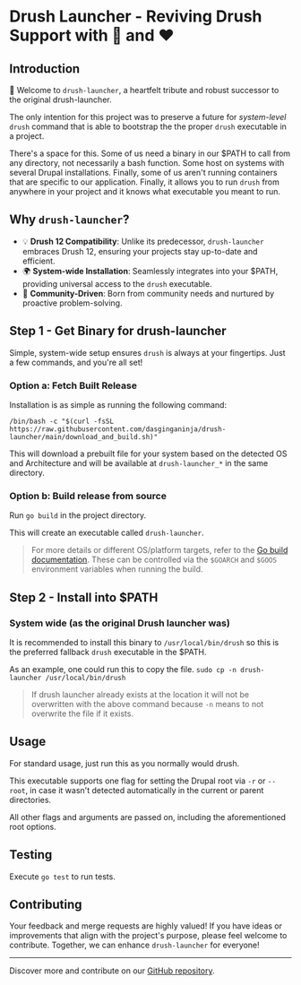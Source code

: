 # Drush Launcher - Reviving Drush Support with 💪 and ❤️

## Introduction
🚀 Welcome to `drush-launcher`, a heartfelt tribute and robust successor to the original drush-launcher. 

The only intention for this project was to preserve a future for _system-level_ `drush` command that is able to bootstrap the the proper `drush` executable in a project.

There's a space for this. Some of us need a binary in our $PATH to call from any directory, not necessarily a bash function. Some host on systems with several Drupal installations. Finally, some of us aren't running containers that are specific to our application.  Finally, it allows you to run `drush` from anywhere in your project and it knows what executable you meant to run.

## Why `drush-launcher`?
- 💡 **Drush 12 Compatibility**: Unlike its predecessor, `drush-launcher` embraces Drush 12, ensuring your projects stay up-to-date and efficient.
- 🌍 **System-wide Installation**: Seamlessly integrates into your $PATH, providing universal access to the `drush` executable.
- 🌟 **Community-Driven**: Born from community needs and nurtured by proactive problem-solving.


## Step 1 - Get Binary for drush-launcher
Simple, system-wide setup ensures `drush` is always at your fingertips. Just a few commands, and you're all set!

### Option a: Fetch Built Release
Installation is as simple as running the following command:

`/bin/bash -c "$(curl -fsSL https://raw.githubusercontent.com/dasginganinja/drush-launcher/main/download_and_build.sh)"`

This will download a prebuilt file for your system based on the detected OS and Architecture and will be available at `drush-launcher_*` in the same directory.

### Option b: Build release from source
Run `go build` in the project directory. 

This will create an executable called `drush-launcher`.

> For more details or different OS/platform targets, refer to the [Go build documentation](https://golang.org/cmd/go/#hdr-Compile_packages_and_dependencies). These can be controlled via the `$GOARCH` and `$GOOS` environment variables when running the build.

## Step 2 - Install into $PATH

### System wide (as the original Drush launcher was)

It is recommended to install this binary to `/usr/local/bin/drush` so this is the preferred fallback `drush` executable in the $PATH.

As an example, one could run this to copy the file.
`sudo cp -n drush-launcher /usr/local/bin/drush`

> If drush launcher already exists at the location it will not be overwritten with the above command because `-n` means to not overwrite the file if it exists.

## Usage

For standard usage, just run this as you normally would drush.

This executable supports one flag for setting the Drupal root via `-r` or `--root`, in case it wasn't detected automatically in the current or parent directories.

All other flags and arguments are passed on, including the aforementioned root options.

## Testing
Execute `go test` to run tests. 

## Contributing
Your feedback and merge requests are highly valued! If you have ideas or improvements that align with the project's purpose, please feel welcome to contribute. Together, we can enhance `drush-launcher` for everyone!

---

Discover more and contribute on our [GitHub repository](https://github.com/dasginganinja/drush-launcher).

